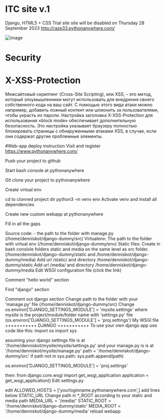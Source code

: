 # ITC site v.1
Django, HTML5 + CSS
Trial site site will be disabled on Thursday 28 September 2023 http://raze33.pythonanywhere.com/ 

![image](https://github.com/razeasd/itc/assets/66547997/ad78442f-fe2a-4e3b-a580-64e71257c58b)

# Security
# X-XSS-Protection
Межсайтовый скриптинг (Cross-Site Scripting), или XSS, – это метод, который злоумышленники могут использовать для внедрения своего собственного кода на ваш сайт. С помощью этого вида атаки можно например, добавить ложный контент или шпионить за пользователями, чтобы украсть их пароли. Настройка заголовка X-XSS-Protection для использования «block mode» обеспечивает дополнительную безопасность. Это настройка указывает браузеру полностью блокировать страницы с обнаруженными атаками XSS, в случае, если они содержат другие проблемные элементы.

#Web-app deploy instruction 
Visit and register https://www.pythonanywhere.com/

Push your project to github

Start bash console at pythonanywhere

Git clone your project to pythonanywhere

Create virtual env

cd to clonned project dir
    python3 -m venv env
Activate venv and install all dependencies

Create new custom webapp at pythonanywhere

Fill in all the gaps

Source code: - the path to the folder with manage.py (/home/denniskot/django-dummy/src)
Virtualenv:
The path to the folder with virtual env (/home/denniskot/django-dummy/env)
Static files:
Create in bash conslole folders static and media on the same level as src folder. (/home/denniskot/django-dummy/static and /home/denniskot/django-dummy/media)
Add url /static/ and directory /home/denniskot/django-dummy/static
Add url /media/ and directory /home/denniskot/django-dummy/media
Edit WSGI configuration file (click the link)

Comment "hello world" section

Find "django" section

Comment out django section
Change path to the folder with your 'manage.py' file (/home/denniskot/django-dummy/src)
Change os.environ['DJANGO_SETTINGS_MODULE'] = 'mysite.settings' where mysite is the project/module/folder name with 'settings.py' file (os.environ['DJANGO_SETTINGS_MODULE'] = 'proj.settings')
My WSGI file
+++++++++++ DJANGO +++++++++++
To use your own django app use code like this:
import os
import sys

assuming your django settings file is at '/home/denniskot/mysite/mysite/settings.py'
and your manage.py is is at '/home/denniskot/mysite/manage.py'
path = '/home/denniskot/django-dummy/src'
if path not in sys.path:
    sys.path.append(path)

os.environ['DJANGO_SETTINGS_MODULE'] = 'proj.settings'

then:
from django.core.wsgi import get_wsgi_application
application = get_wsgi_application()
Edit settings.py

edit
ALLOWED_HOSTS = ['yourloginname.pythonanywhere.com',]
add lines below STATIC_URL
Change path in *_ROOT according to your static and media path
MEDIA_URL = '/media/'
STATIC_ROOT = '/home/denniskot/django-dummy/static'
MEDIA_ROOT = '/home/denniskot/django-dummy/media'
reload webapp
